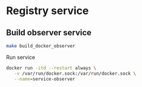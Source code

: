 # Registry service

## Build observer service

```sh
make build_docker_observer
```

Run service
```sh
docker run -itd --restart always \
   -v /var/run/docker.sock:/var/run/docker.sock \
   --name=service-observer
```
